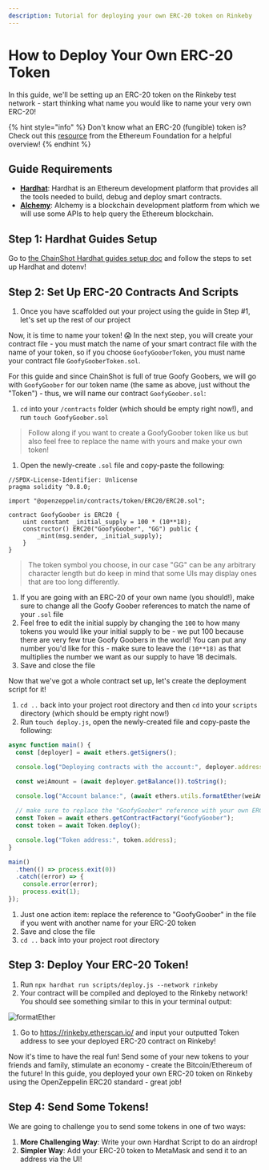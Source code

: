 ```yaml
---
description: Tutorial for deploying your own ERC-20 token on Rinkeby
---
```


# How to Deploy Your Own ERC-20 Token

In this guide, we'll be setting up an ERC-20 token on the Rinkeby test network - start thinking what name you would like to name your very own ERC-20!

{% hint style="info" %}
Don't know what an ERC-20 (fungible) token is? Check out this [resource](https://ethereum.org/en/developers/docs/standards/tokens/erc-20/) from the Ethereum Foundation for a helpful overview!
{% endhint %}

## Guide Requirements

* [**Hardhat**](https://hardhat.org): Hardhat is an Ethereum development platform that provides all the tools needed to build, debug and deploy smart contracts.
* [**Alchemy**](https://www.alchemy.com): Alchemy is a blockchain development platform from which we will use some APIs to help query the Ethereum blockchain.

## Step 1: Hardhat Guides Setup

Go to [the ChainShot Hardhat guides setup doc](https://www.chainshot.com/article/hardhat-guides-setup) and follow the steps to set up Hardhat and dotenv!

## Step 2: Set Up ERC-20 Contracts And Scripts

1. Once you have scaffolded out your project using the guide in Step #1, let's set up the rest of our project

Now, it is time to name your token! 😱 In the next step, you will create your contract file - you must match the name of your smart contract file with the name of your token, so if you choose `GoofyGooberToken`, you must name your contract file `GoofyGooberToken.sol`.

For this guide and since ChainShot is full of true Goofy Goobers, we will go with `GoofyGoober` for our token name (the same as above, just without the "Token") - thus, we will name our contract `GoofyGoober.sol`:

1. `cd` into your `/contracts` folder (which should be empty right now!), and run `touch GoofyGoober.sol`

> Follow along if you want to create a GoofyGoober token like us but also feel free to replace the name with yours and make your own token!

1. Open the newly-create `.sol` file and copy-paste the following:

```solidity
//SPDX-License-Identifier: Unlicense
pragma solidity ^0.8.0;

import "@openzeppelin/contracts/token/ERC20/ERC20.sol";

contract GoofyGoober is ERC20 {
    uint constant _initial_supply = 100 * (10**18);
    constructor() ERC20("GoofyGoober", "GG") public {
        _mint(msg.sender, _initial_supply);
    }
}
```

> The token symbol you choose, in our case "GG" can be any arbitrary character length but do keep in mind that some UIs may display ones that are too long differently.

1. If you are going with an ERC-20 of your own name (you should!), make sure to change all the Goofy Goober references to match the name of your `.sol` file
2. Feel free to edit the initial supply by changing the `100` to how many tokens you would like your initial supply to be - we put 100 because there are very few true Goofy Goobers in the world! You can put any number you'd like for this - make sure to leave the `(10**18)` as that multiplies the number we want as our supply to have 18 decimals.
3. Save and close the file

Now that we've got a whole contract set up, let's create the deployment script for it!

1. `cd ..` back into your project root directory and then `cd` into your `scripts` directory (which should be empty right now!)
2. Run `touch deploy.js`, open the newly-created file and copy-paste the following:

```javascript
async function main() {
  const [deployer] = await ethers.getSigners();

  console.log("Deploying contracts with the account:", deployer.address);

  const weiAmount = (await deployer.getBalance()).toString();
  
  console.log("Account balance:", (await ethers.utils.formatEther(weiAmount)));

  // make sure to replace the "GoofyGoober" reference with your own ERC-20 name!
  const Token = await ethers.getContractFactory("GoofyGoober");
  const token = await Token.deploy();

  console.log("Token address:", token.address);
}

main()
  .then(() => process.exit(0))
  .catch((error) => {
    console.error(error);
    process.exit(1);
});
```

1. Just one action item: replace the reference to "GoofyGoober" in the file if you went with another name for your ERC-20 token
2. Save and close the file
3. `cd ..` back into your project root directory

## Step 3: Deploy Your ERC-20 Token!

1. Run `npx hardhat run scripts/deploy.js --network rinkeby`
2. Your contract will be compiled and deployed to the Rinkeby network! You should see something similar to this in your terminal output:

![formatEther](https://i.imgur.com/2FXHuVw.png)

1. Go to https://rinkeby.etherscan.io/ and input your outputted Token address to see your deployed ERC-20 contract on Rinkeby!

Now it's time to have the real fun! Send some of your new tokens to your friends and family, stimulate an economy - create the Bitcoin/Ethereum of the future! In this guide, you deployed your own ERC-20 token on Rinkeby using the OpenZeppelin ERC20 standard - great job!

## Step 4: Send Some Tokens!

We are going to challenge you to send some tokens in one of two ways:

1. **More Challenging Way**: Write your own Hardhat Script to do an airdrop!
2. **Simpler Way**: Add your ERC-20 token to MetaMask and send it to an address via the UI!
